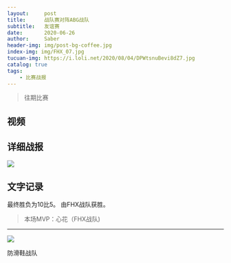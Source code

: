 ```yaml
---
layout:     post
title:      战队赛对阵ABG战队
subtitle:   友谊赛
date:       2020-06-26
author:     Saber
header-img: img/post-bg-coffee.jpg
index-img: img/FHX_07.jpg
tucuan-img: https://i.loli.net/2020/08/04/DPWtsnuBevi8dZ7.jpg
catalog: true
tags:
    - 比赛战报
---
```

>往期比赛

## 视频


## 详细战报

![](https://i.loli.net/2020/08/04/Dc82LRf7WCXYOma.png)





## 文字记录

最终胜负为10比5。
由FHX战队获胜。




>本场MVP：心花（FHX战队)

----



![](https://ftp.bmp.ovh/imgs/2020/02/cf68a58bd43dd722.png)



防滑鞋战队
